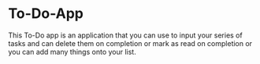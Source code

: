 # To-Do-App
This To-Do app is an application that you can use to input your series of tasks and can delete them on completion or mark as read on completion or you can add many things onto your list.
